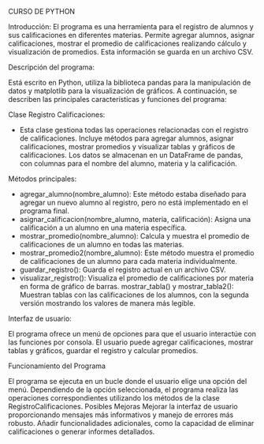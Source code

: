 CURSO DE PYTHON

Introducción:
El programa es una herramienta para el registro de alumnos y sus calificaciones en diferentes materias. Permite agregar alumnos, asignar calificaciones, mostrar el promedio de calificaciones realizando cálculo y visualización de promedios. Esta información se guarda en un archivo CSV.

Descripción del programa:

Está escrito en Python, utiliza la biblioteca pandas para la manipulación de datos y matplotlib para la visualización de gráficos. A continuación, se describen las principales características y funciones del programa:

Clase Registro Calificaciones:
- Esta clase gestiona todas las operaciones relacionadas con el registro de calificaciones.
Incluye métodos para agregar alumnos, asignar calificaciones, mostrar promedios y visualizar tablas y gráficos de calificaciones.
Los datos se almacenan en un DataFrame de pandas, con columnas para el nombre del alumno, materia y la calificación.

Métodos principales:
- agregar_alumno(nombre_alumno): Este método estaba diseñado para agregar un nuevo alumno al registro, pero no está implementado en el programa final.
- asignar_calificacion(nombre_alumno, materia, calificación): Asigna una calificación a un alumno en una materia específica.
- mostrar_promedio(nombre_alumno): Calcula y muestra el promedio de calificaciones de un alumno en todas las materias.
- mostrar_promedio2(nombre_alumno): Este método muestra el promedio de calificaciones de un alumno para cada materia individualmente.
- guardar_registro(): Guarda el registro actual en un archivo CSV.
- visualizar_registro(): Visualiza el promedio de calificaciones por materia en forma de gráfico de barras.
mostrar_tabla() y mostrar_tabla2(): Muestran tablas con las calificaciones de los alumnos, con la segunda versión mostrando los valores de manera más legible.

Interfaz de usuario:

El programa ofrece un menú de opciones para que el usuario interactúe con las funciones por consola.
El usuario puede agregar calificaciones, mostrar tablas y gráficos, guardar el registro y calcular promedios.

Funcionamiento del Programa

El programa se ejecuta en un bucle donde el usuario elige una opción del menú. Dependiendo de la opción seleccionada, el programa realiza las operaciones correspondientes utilizando los métodos de la clase RegistroCalificaciones.
Posibles Mejoras
Mejorar la interfaz de usuario proporcionando mensajes más informativos y manejo de errores más robusto.
Añadir funcionalidades adicionales, como la capacidad de eliminar calificaciones o generar informes detallados.
